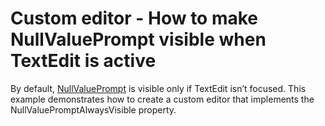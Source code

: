 # Custom editor - How to make NullValuePrompt visible when TextEdit is active


<p>By default, <a href="http://documentation.devexpress.com/#WindowsForms/DevExpressXtraEditorsRepositoryRepositoryItemTextEdit_NullValuePrompttopic"><u>NullValuePrompt</u></a> is visible only if TextEdit isn’t focused. This example demonstrates how to create a custom editor that implements the NullValuePromptAlwaysVisible property.</p>

<br/>


